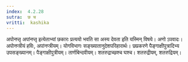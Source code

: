 ```yaml
---
index:  4.2.28
sutra:  छ च
vritti:  kashika 
---
```


अपोनप्तृ अपांनप्तृ इत्येताभ्यां छकारः प्रत्ययो भवति सा अस्य देवता इति यस्मिन् विषये। अणो ऽपवादः। अपोनप्त्रीयं हविः, अपांनप्त्रीयम्। योगविभागः सङ्ख्यातानुदेशपरिहारार्थः। छप्रकरणे पैङ्गाक्षीपुत्रादिभ्य उपसङ्ख्यानम्। पैङ्गाक्षीपुत्रीयम्। तार्णबिन्दवीयम्। शतरुद्राच्छश्च घश्च। शतरुद्रीयम्, शतरुद्रियम्।

